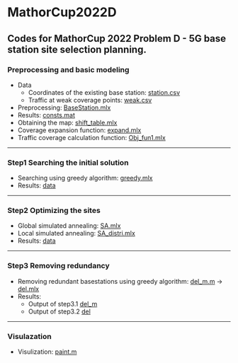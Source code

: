 # MathorCup2022D
Codes for MathorCup 2022 Problem D - 5G base station site selection planning.
----
### Preprocessing and basic modeling
- Data
  -  Coordinates of the existing base station: [station.csv](https://github.com/VoyagerXvoyagerx/MathorCup2022D/blob/main/station.csv)
  -  Traffic at weak coverage points: [weak.csv](https://github.com/VoyagerXvoyagerx/MathorCup2022D/blob/main/weak.csv)
- Preprocessing: [BaseStation.mlx](https://github.com/VoyagerXvoyagerx/MathorCup2022D/blob/main/BaseStation.mlx) 
- Results: [consts.mat](https://github.com/VoyagerXvoyagerx/MathorCup2022D/blob/main/consts.mat) 
- Obtaining the map: [shift_table.mlx](https://github.com/VoyagerXvoyagerx/MathorCup2022D/blob/main/shift_table.mlx) 
- Coverage expansion function: [expand.mlx](https://github.com/VoyagerXvoyagerx/MathorCup2022D/blob/main/Obj_fun1.mlx) 
- Traffic coverage calculation function: [Obj_fun1.mlx](https://github.com/VoyagerXvoyagerx/MathorCup2022D/blob/main/Obj_fun1.mlx) 
----
### Step1 Searching the initial solution
- Searching using greedy algorithm: [greedy.mlx](https://github.com/VoyagerXvoyagerx/MathorCup2022D/blob/main/greedy.mlx) 
- Results: [data](https://github.com/VoyagerXvoyagerx/MathorCup2022D/blob/main/greedy.mat)
----
### Step2 Optimizing the sites
- Global simulated annealing: [SA.mlx](https://github.com/VoyagerXvoyagerx/MathorCup2022D/blob/main/SA.mlx) 
- Local simulated annealing: [SA_distri.mlx](https://github.com/VoyagerXvoyagerx/MathorCup2022D/blob/main/SA_distri.mlx) 
- Results: [data](https://github.com/VoyagerXvoyagerx/MathorCup2022D/blob/main/greedy_2.mat)
----
### Step3 Removing redundancy
- Removing redundant basestations using greedy algorithm: [del_m.m](https://github.com/VoyagerXvoyagerx/MathorCup2022D/blob/main/del_m.m)  ->  [del.mlx](https://github.com/VoyagerXvoyagerx/MathorCup2022D/blob/main/del.mlx) 
- Results:
  - Output of step3.1 [del_m](https://github.com/VoyagerXvoyagerx/MathorCup2022D/blob/main/greedy_3.mat)
  - Output of step3.2 [del](https://github.com/VoyagerXvoyagerx/MathorCup2022D/blob/main/greedy_4.mat)
----
### Visulazation
- Visulization: [paint.m](https://github.com/VoyagerXvoyagerx/MathorCup2022D/blob/main/paint.m)
